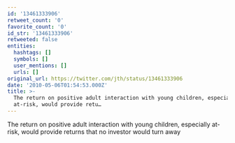 ```yaml
---
id: '13461333906'
retweet_count: '0'
favorite_count: '0'
id_str: '13461333906'
retweeted: false
entities:
  hashtags: []
  symbols: []
  user_mentions: []
  urls: []
original_url: https://twitter.com/jth/status/13461333906
date: '2010-05-06T01:54:53.000Z'
title: >-
  The return on positive adult interaction with young children, especially
  at-risk, would provide retu…
---
```


The return on positive adult interaction with young children, especially at-risk, would provide returns that no investor would turn away